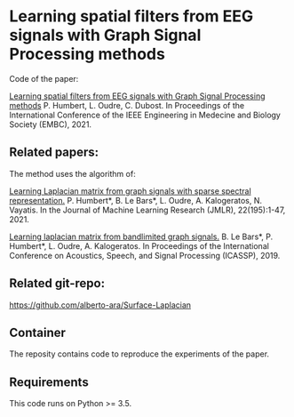 # Learning spatial filters from EEG signals with Graph Signal Processing methods

Code of the paper: 

[Learning spatial filters from EEG signals with Graph Signal Processing methods](http://www.laurentoudre.fr/publis/HOD-EMBC-21.pdf)
P. Humbert, L. Oudre, C. Dubost. In Proceedings of the International Conference of the IEEE Engineering in Medecine and Biology Society (EMBC), 2021.

## Related papers:

The method uses the algorithm of:

[Learning Laplacian matrix from graph signals with sparse spectral representation.](https://www.jmlr.org/papers/v22/19-944.html)
P. Humbert*, B. Le Bars*, L. Oudre, A. Kalogeratos, N. Vayatis. In the Journal of Machine Learning Research (JMLR), 22(195):1-47, 2021.

[Learning laplacian matrix from bandlimited graph signals.](https://ieeexplore.ieee.org/document/8682769)
B. Le Bars*, P. Humbert*, L. Oudre, A. Kalogeratos.  In Proceedings of the International Conference on Acoustics, Speech, and Signal Processing (ICASSP), 2019.

## Related git-repo:
https://github.com/alberto-ara/Surface-Laplacian

## Container

The reposity contains code to reproduce the experiments of the paper.

## Requirements

This code runs on Python >= 3.5.
